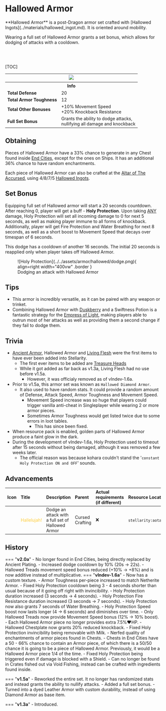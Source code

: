 # Hallowed Armor
<div class="result kohara-infobox-grid" markdown>
<div markdown class="kohara-infobox-text">
**Hallowed Armor** is a post-Dragon armor set crafted with [Hallowed Ingots](../materials/hallowed_ingot.md). It is oriented around mobility.

Wearing a full set of Hallowed Armor grants a set bonus, which allows for dodging of attacks with a cooldown.

<br><br>

[TOC]

</div>
<div class="kohara-infobox-table">
  	<table id="kohara-infobox--item">
		<tr>
			<th colspan="2" class="kohara-infobox--top-image"><img src="../../../assets/armor/hallowed/full.png" style="height: auto; image-rendering: auto;"></th>
		</tr>
		<tr>
			<th colspan="2">Info</th>
		</tr>
		<tr>
			<td><b>Total Defense</b></td>
			<td>20</td>
		</tr>
		<tr>
			<td><b>Total Armor Toughness</b></td>
			<td>12</td>
		</tr>
		<tr>
			<td><b>Total Other Bonuses</b></td>
			<td>
				+10% Movement Speed
				<br>
				+20% Knockback Resistance
			</td>
		</tr>
		<tr>
			<td><b>Full Set Bonus</b></td>
			<td>Grants the ability to dodge attacks,
			<br>
			nullifying all damage and knockback</td>
		</tr>
	</table>
</div>
</div>

## Obtaining
Pieces of Hallowed Armor have a 33% chance to generate in any Chest found inside [End Cities](../../structures/end_city.md), except for the ones on Ships. It has an additional 36% chance to have random enchantments.

Each piece of Hallowed Armor can also be crafted at the [Altar of The Accursed](../../mechanics/altar_of_the_accursed.md), using 4/8/7/5 [Hallowed Ingots](../materials/hallowed_ingot.md).

## Set Bonus
Equipping full set of Hallowed armor will start a 20 seconds countdown. After reaching 0, player will get a buff - **Holy Protection**. Upon taking <u>ANY</u> damage, Holy Protection will set all incoming damage to 0 for next 5 seconds, as well as making player immune to all forms of knockback. Additionally, player will get Fire Protection and Water Breathing for next 8 seconds, as well as a short boost to Movement Speed that decays over timespan of 6 seconds.

This dodge has a cooldown of another 16 seconds. The initial 20 seconds is reapplied only when player takes off Hallowed Armor.

<figure markdown>
  ![Holy Protection](../../assets/armor/hallowed/dodge.png){ align=right width="400vw" .border }
  <figcaption>Dodging an attack with Hallowed Armor</figcaption>
</figure>

## Tips
- This armor is incredibly versatile, as it can be paired with any weapon or trinket.
- Combining Hallowed Armor with [Duskberry](../trinkets/duskberry.md) and a Swiftness Potion is a fantastic strategy for the [Empress of Light](../../mobs/bosses/empress_of_light.md), making players able to outrun most of her attacks as well as providing them a second change if they fail to dodge them.

## Trivia
- <i class="icon-stellarity icon-stellarity-ancient-armor"></i>[Ancient Armor](ancient_armor.md), <i class="icon-stellarity icon-stellarity-hallowed-armor"></i>Hallowed Armor and <i class="icon-stellarity icon-stellarity-living-flesh"></i>[Living Flesh](../other/living_flesh.md) were the first items to have ever been added into Stellarity.
    - The first ever items to be added are [Treasure Heads](../../mechanics/treasure_heads.md)
    - While it got added as far back as v1.3a, <i class="icon-stellarity icon-stellarity-living-flesh"></i>Living Flesh had no use before v1.5a.
        - However, it was officialy removed as of vIndev-1.6a.
- Prior to v1.5a, this armor set was known as <i class="icon-minecraft icon-minecraft-diamond-chestplate"></i>`Hallowed Diamond Armor`.
    - It also used to have random stats. It could provide a random amount of Defense, Attack Speed, Armor Toughness and Movement Speed.
        - Movement Speed increase was so huge that players could trigger vanilla anti-cheat in Singleplayer while wearing 2 or more armor pieces.
        - Sometimes Armor Toughness would get listed twice due to some errors in loot tables. 
            - This has since been fixed.
- When resource pack is enabled, golden parts of Hallowed Armor produce a faint glow in the dark.
- During the development of vIndev-1.6a, Holy Protection used to timeout after 15 seconds without being damaged, although it was removed a few weeks later.
    - The official reason was because kohara couldn't stand the '`constant Holy Protection ON and OFF`' sounds.

## Advancements
| Icon | Title | Description | Parent | Actual requirements (if different) | Resource Location |
| :--- | :--- | :--- | :--- | :--- | :--- |
| <div class="adv-div"><i class="adv adv-goal"></i><i class="icon-adv icon-stellarity icon-stellarity-hallowed-armor"></i></div> | <span style="color: #FFCC38;">Hallelujah!</span> | Dodge an attack with a full set of Hallowed Armor | Cursed Crafting | :x: | `stellarity:aota/cancel_damage_hallowed_armor` |

## History
=== "**v2.0a**"
    - No longer found in End Cities, being directly replaced by Ancient Plating.
	- Increased dodge cooldown by 10% (20s -> 22s).
    - Hallowed Treads movement speed bonus reduced (+10% -> +8%) and is now additive instead of multiplicative.
=== "**vIndev-1.6a**"
	- Now has a custom texture.
	- Armor Toughness per-piece increased to match Netherite Armor.
	- Fixed Holy Protection cooldown being 3 - 4 seconds shorter than usual because of it going off right with invincibility.
	- Holy Protection duration increased (3 seconds -> 4 seconds).
	- Holy Protection Fire Resistance duration increased (3 seconds -> 7 seconds).
	- Holy Protection now also grants 7 seconds of Water Breathing.
	- Holy Protection Speed boost now lasts longer (4 -> 6 seconds) and diminishes over time.
	- Only Hallowed Treads now provide Movement Speed bonus (12% -> 10% boost).
	- Each Hallowed Armor piece no longer provides extra 7.5%:heart:HP.
	- Hallowed Chestplate now grants 20% reduced knockback.
	- Fixed Holy Protection invincibility being removable with <i class="icon-minecraft icon-minecraft-milk-bucket"></i>Milk.
	- Nerfed quality of enchantments of armor pieces found in Chests.
	- Chests in End Cities have a 50 - 66% chance to contain an Armor piece, of which there is a 50/50 chance it is going to be a piece of Hallowed Armor. Previously, it would be a Hallowed Armor piece 1/4 of the time.
	- Fixed Holy Protection being triggered even if damage is blocked with a Shield.
	- Can no longer be found in Crates fished out via Void Fishing, instead can be crafted with ingredients found inside.

=== "**v1.5a**"
	- Reworked the entire set. It no longer has randomized stats and instead grants the ability to nullify attacks.
	- Added a full set bonus.
	- Turned into a dyed Leather Armor with custom durability, instead of using Diamond Armor as base item.

=== "**v1.3a**"
	- Introduced.
  